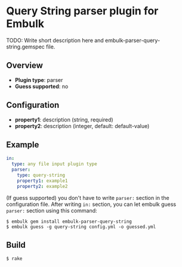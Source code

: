 # Query String parser plugin for Embulk

TODO: Write short description here and embulk-parser-query-string.gemspec file.

## Overview

* **Plugin type**: parser
* **Guess supported**: no

## Configuration

- **property1**: description (string, required)
- **property2**: description (integer, default: default-value)

## Example

```yaml
in:
  type: any file input plugin type
  parser:
    type: query-string
    property1: example1
    property2: example2
```

(If guess supported) you don't have to write `parser:` section in the configuration file. After writing `in:` section, you can let embulk guess `parser:` section using this command:

```
$ embulk gem install embulk-parser-query-string
$ embulk guess -g query-string config.yml -o guessed.yml
```

## Build

```
$ rake
```
